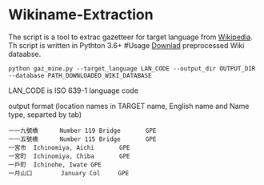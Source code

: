 # Wikiname-Extraction
The script is a tool to extrac gazetteer for target language from [Wikipedia](https://www.wikipedia.org/).
Th script is written in Pythton 3.6+
#Usage
[Downlad](https://www.dropbox.com/s/x0w1fljdz33ynoh/all-data.uniq?dl=0) preprocessed Wiki dataabse.

```
python gaz_mine.py --target_language LAN_CODE --output_dir OUTPUT_DIR --database PATH_DOWNLOADED_WIKI_DATABASE
```

LAN_CODE is ISO 639-1 language code

output format (location names in TARGET name, English name and Name type, separted by tab)
```
一一九號橋      Number 119 Bridge       GPE
一一五號橋      Number 115 Bridge       GPE
一宮市  Ichinomiya, Aichi       GPE
一宮町  Ichinomiya, Chiba       GPE
一戶町  Ichinohe, Iwate GPE
一月山口        January Col     GPE
```